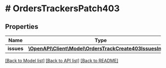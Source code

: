 # # OrdersTrackersPatch403

## Properties

Name | Type | Description | Notes
------------ | ------------- | ------------- | -------------
**issues** | [**\OpenAPI\Client\Model\OrdersTrackCreate403IssuesInner[]**](OrdersTrackCreate403IssuesInner.md) |  | [optional]

[[Back to Model list]](../../README.md#models) [[Back to API list]](../../README.md#endpoints) [[Back to README]](../../README.md)
